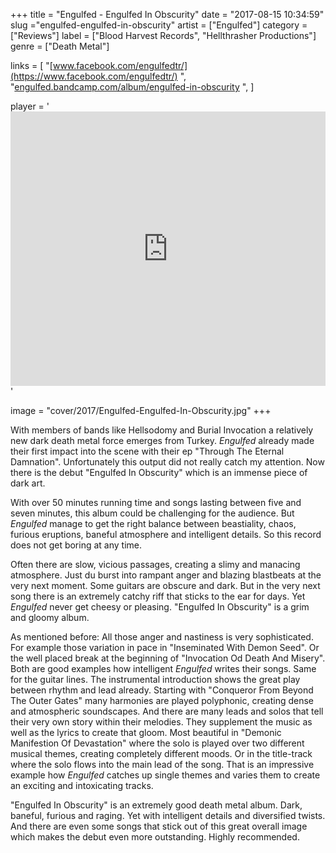 +++
title = "Engulfed - Engulfed In Obscurity"
date = "2017-08-15 10:34:59"
slug ="engulfed-engulfed-in-obscurity"
artist = ["Engulfed"]
category = ["Reviews"]
label = ["Blood Harvest Records", "Hellthrasher Productions"]
genre = ["Death Metal"]

links = [
    "[www.facebook.com/engulfedtr/](https://www.facebook.com/engulfedtr/)  ",
    "[engulfed.bandcamp.com/album/engulfed-in-obscurity](https://engulfed.bandcamp.com/album/engulfed-in-obscurity)  ",
]

player = '<iframe style="border: 0; width: 100%; height: 439px;" src="https://bandcamp.com/EmbeddedPlayer/album=3871866145/size=large/bgcol=333333/linkcol=ffffff/artwork=none/transparent=true/" seamless><a href="http://bloodharvestrecords.bandcamp.com/album/engulfed-in-obscurity-12lp">Engulfed in Obscurity 12&quot;LP by ENGULFED</a></iframe>'

image = "cover/2017/Engulfed-Engulfed-In-Obscurity.jpg"
+++

With members of bands like Hellsodomy and Burial Invocation a relatively new dark death metal force emerges from Turkey. *Engulfed* already made their first impact into the scene with their ep "Through The Eternal Damnation". Unfortunately this output did not really catch my attention. Now there is the debut "Engulfed In Obscurity" which is an immense piece of dark art.

With over 50 minutes running time and songs lasting between five and seven minutes, this album could be challenging for the audience. But *Engulfed* manage to get the right balance between beastiality, chaos, furious eruptions, baneful atmosphere and intelligent details. So this record does not get boring at any time.

Often there are slow, vicious passages, creating a slimy and manacing atmosphere. Just du burst into rampant anger and blazing blastbeats at the very next moment. Some guitars are obscure and dark. But in the very next song there is an extremely catchy riff that sticks to the ear for days. Yet *Engulfed* never get cheesy or pleasing. "Engulfed In Obscurity" is a grim and gloomy album.

As mentioned before: All those anger and nastiness is very sophisticated. For example those variation in pace in "Inseminated With Demon Seed". Or the well placed break at the beginning of "Invocation Od Death And Misery". Both are good examples how intelligent *Engulfed* writes their songs.
Same for the guitar lines. The instrumental introduction shows the great play between rhythm and lead already. Starting with "Conqueror From Beyond The Outer Gates" many harmonies are played polyphonic, creating dense and atmospheric soundscapes.
And there are many leads and solos that tell their very own story within their melodies. They supplement the music as well as the lyrics to create that gloom. Most beautiful in "Demonic Manifestion Of Devastation" where the solo is played over two different musical themes, creating completely different moods. Or in the title-track where the solo flows into the main lead of the song. That is an impressive example how *Engulfed* catches up single themes and varies them to create an exciting and intoxicating tracks.

"Engulfed In Obscurity" is an extremely good death metal album. Dark, baneful, furious and raging. Yet with intelligent details and diversified twists. And there are even some songs that stick out of this great overall image which makes the debut even more outstanding. Highly recommended.
